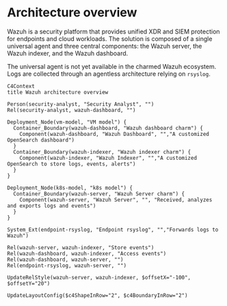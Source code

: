 # Architecture overview

Wazuh is a security platform that provides unified XDR and SIEM protection for endpoints and cloud workloads. The solution is composed of a single universal agent and three central components: the Wazuh server, the Wazuh indexer, and the Wazuh dashboard.

The universal agent is not yet available in the charmed Wazuh ecosystem. Logs are collected through an agentless architecture relying on `rsyslog`.

```mermaid
C4Context
title Wazuh architecture overview

Person(security-analyst, "Security Analyst", "")
Rel(security-analyst, wazuh-dashboard, "")

Deployment_Node(vm-model, "VM model") {
  Container_Boundary(wazuh-dashboard, "Wazuh dashboard charm") {
    Component(wazuh-dashboard, "Wazuh Dashboard", "","A customized OpenSearch dashboard")
  }
  Container_Boundary(wazuh-indexer, "Wazuh indexer charm") {
    Component(wazuh-indexer, "Wazuh Indexer", "","A customized OpenSearch to store logs, events, alerts")
  }
}

Deployment_Node(k8s-model, "k8s model") {
  Container_Boundary(wazuh-server, "Wazuh Server charm") {
    Component(wazuh-server, "Wazuh Server", "", "Received, analyzes and exports logs and events")
  }
}

System_Ext(endpoint-rsyslog, "Endpoint rsyslog", "","Forwards logs to Wazuh")

Rel(wazuh-server, wazuh-indexer, "Store events")
Rel(wazuh-dashboard, wazuh-indexer, "Access events")
Rel(wazuh-dashboard, wazuh-server, "")
Rel(endpoint-rsyslog, wazuh-server, "")

UpdateRelStyle(wazuh-server, wazuh-indexer, $offsetX="-100", $offsetY="20")

UpdateLayoutConfig($c4ShapeInRow="2", $c4BoundaryInRow="2")
```
